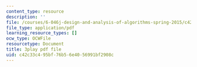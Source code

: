 ```yaml
---
content_type: resource
description: ''
file: /courses/6-046j-design-and-analysis-of-algorithms-spring-2015/c42c33c495bf76b56e4056991bf2908c_zM5MW5NKZJg.pdf
file_type: application/pdf
learning_resource_types: []
ocw_type: OCWFile
resourcetype: Document
title: 3play pdf file
uid: c42c33c4-95bf-76b5-6e40-56991bf2908c
---
```

